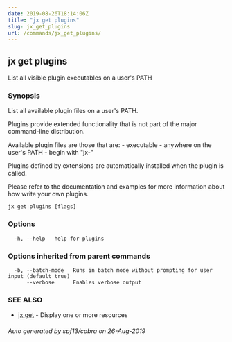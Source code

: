 ```yaml
---
date: 2019-08-26T18:14:06Z
title: "jx get plugins"
slug: jx_get_plugins
url: /commands/jx_get_plugins/
---
```

## jx get plugins

List all visible plugin executables on a user's PATH

### Synopsis

List all available plugin files on a user's PATH. 

Plugins provide extended functionality that is not part of the major command-line distribution. 

Available plugin files are those that are: - executable - anywhere on the user's PATH - begin with "jx-" 

Plugins defined by extensions are automatically installed when the plugin is called. 

Please refer to the documentation and examples for more information about how write your own plugins.

```
jx get plugins [flags]
```

### Options

```
  -h, --help   help for plugins
```

### Options inherited from parent commands

```
  -b, --batch-mode   Runs in batch mode without prompting for user input (default true)
      --verbose      Enables verbose output
```

### SEE ALSO

* [jx get](/commands/jx_get/)	 - Display one or more resources

###### Auto generated by spf13/cobra on 26-Aug-2019

